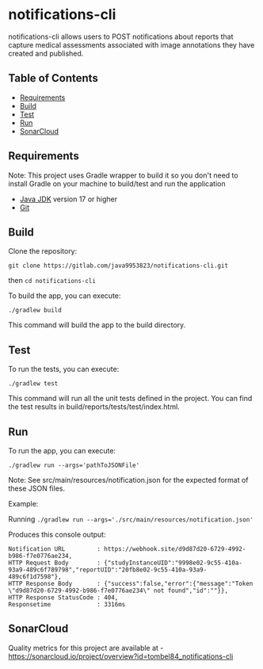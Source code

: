 # notifications-cli
notifications-cli allows users to POST notifications about reports that capture medical assessments associated with image annotations they have created and published. 

## Table of Contents
- [Requirements](#requirements)
- [Build](#Build)
- [Test](#test)
- [Run](#run)
- [SonarCloud](#sonarcloud)

## Requirements
Note: This project uses Gradle wrapper to build it so you don't need to install Gradle on your machine to build/test and run the application

- [Java JDK](https://www.oracle.com/java/technologies/downloads/?er=221886) version 17 or higher
- [Git](https://git-scm.com/downloads)

## Build

Clone the repository:

`git clone https://gitlab.com/java9953823/notifications-cli.git`

then `cd notifications-cli`

To build the app, you can execute:

`./gradlew build`

This command will build the app to the build directory.

## Test
To run the tests, you can execute:

`./gradlew test`

This command will run all the unit tests defined in the project. You can find the test results in build/reports/tests/test/index.html.

## Run
To run the app, you can execute:

`./gradlew run --args='pathToJSONFile'`

Note: See src/main/resources/notification.json for the expected format of these JSON files.

Example: 

Running `./gradlew run --args='./src/main/resources/notification.json'`

Produces this console output:
~~~
Notification URL         : https://webhook.site/d9d87d20-6729-4992-b986-f7e0776ae234,
HTTP Request Body        : {"studyInstanceUID":"9998e02-9c55-410a-93a9-489c6f789798","reportUID":"20fb8e02-9c55-410a-93a9-489c6f1d7598"},
HTTP Response Body       : {"success":false,"error":{"message":"Token \"d9d87d20-6729-4992-b986-f7e0776ae234\" not found","id":""}},
HTTP Response StatusCode : 404,
Responsetime             : 3316ms
~~~

## SonarCloud
Quality metrics for this project are available at - 
https://sonarcloud.io/project/overview?id=tombel84_notifications-cli

